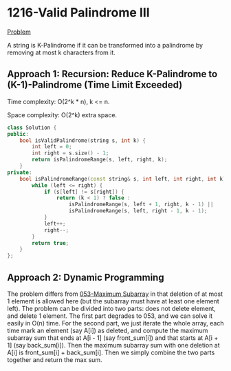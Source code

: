 # 1216-Valid Palindrome III

[Problem](https://leetcode.com/problems/valid-palindrome-iii/)

A string is K-Palindrome if it can be transformed into a palindrome by removing at most k characters from it.

## Approach 1: Recursion: Reduce K-Palindrome to (K-1)-Palindrome (Time Limit Exceeded)

Time complexity: O(2^k * n), k <= n.

Space complexity: O(2^k) extra space.

```c++
class Solution {
public:
    bool isValidPalindrome(string s, int k) {
        int left = 0;
        int right = s.size() - 1;
        return isPalindromeRange(s, left, right, k);
    }
private:
    bool isPalindromeRange(const string& s, int left, int right, int k) {
        while (left <= right) {
            if (s[left] != s[right]) {
                return (k < 1) ? false :
                    isPalindromeRange(s, left + 1, right, k - 1) ||
                    isPalindromeRange(s, left, right - 1, k - 1);
            }
            left++;
            right--;
        }
        return true;
    }
};
```

## Approach 2: Dynamic Programming

The problem differs from [053-Maximum Subarray](../000-099/053-Maximum%20Subarray.md) in that deletion of at most 1 element is allowed here (but the subarray must have at least one element left). The problem can be divided into two parts: does not delete element, and delete 1 element. The first part degrades to 053, and we can solve it easily in O(n) time. For the second part, we just iterate the whole array, each time mark an element (say A[i]) as deleted, and compute the maximum subarray sum that ends at A[i - 1] (say front_sum[i]) and that starts at A[i + 1] (say back_sum[i]). Then the maximum subarray sum with one deletion at A[i] is front_sum[i] + back_sum[i]. Then we simply combine the two parts together and return the max sum.
